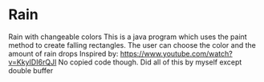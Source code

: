 # Rain
Rain with changeable colors
This is a java program which uses the paint method to create falling rectangles.
The user can choose the color and the amount of rain drops
Inspired by: https://www.youtube.com/watch?v=KkyIDI6rQJI
No copied code though. Did all of this by myself except double buffer
